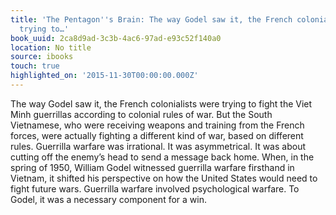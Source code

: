 ```yaml
---
title: 'The Pentagon''s Brain: The way Godel saw it, the French colonialists were
  trying to…'
book_uuid: 2ca8d9ad-3c3b-4ac6-97ad-e93c52f140a0
location: No title
source: ibooks
touch: true
highlighted_on: '2015-11-30T00:00:00.000Z'
---
```


The way Godel saw it, the French colonialists were trying to fight the Viet Minh guerrillas according to colonial rules of war. But the South Vietnamese, who were receiving weapons and training from the French forces, were actually fighting a different kind of war, based on different rules. Guerrilla warfare was irrational. It was asymmetrical. It was about cutting off the enemy’s head to send a message back home. When, in the spring of 1950, William Godel witnessed guerrilla warfare firsthand in Vietnam, it shifted his perspective on how the United States would need to fight future wars. Guerrilla warfare involved psychological warfare. To Godel, it was a necessary component for a win.